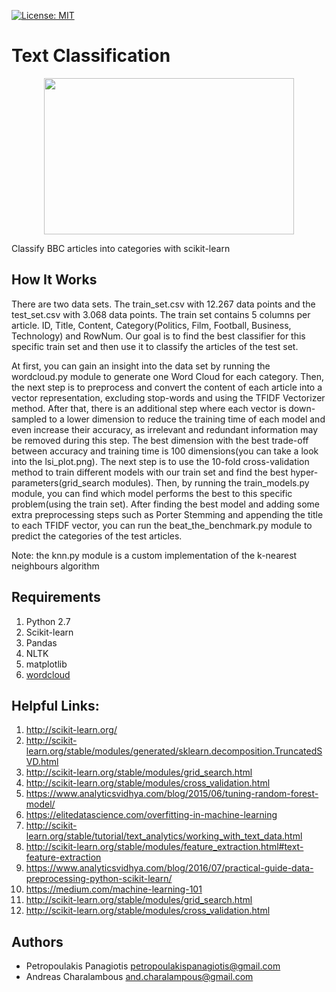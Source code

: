 [![License: MIT](https://img.shields.io/badge/License-MIT-yellow.svg)](https://opensource.org/licenses/MIT)
# Text Classification
<p align="center">
<img src="https://cdn-images-1.medium.com/max/640/1*ljCBykAJUnvaZcuPYwm4_A.png" width="400" height="250"> <br />
</p>

Classify BBC articles into categories with scikit-learn

## How It Works
There are two data sets. The train_set.csv with 12.267 data points and the test_set.csv with 3.068 data points. The train set contains 5 columns per article. ID, Title, Content, Category(Politics, Film, Football, Business, Technology) and RowNum. Our goal is to find the best classifier for this specific train set and then use it to classify the articles of the test set. 

At first, you can gain an insight into the data set by running the wordcloud.py module to generate one Word Cloud for each category. Then, the next step is to preprocess and convert the content of each article into a vector representation, excluding stop-words and using the TFIDF Vectorizer method. After that, there is an additional step where each vector is down-sampled to a lower dimension to reduce the training time of each model and even increase their accuracy, as irrelevant and redundant information may be removed during this step. The best dimension with the best trade-off between accuracy and training time is 100 dimensions(you can take a look into the lsi_plot.png). The next step is to use the 10-fold cross-validation method to train different models with our train set and find the best hyper-parameters(grid_search modules). Then, by running the train_models.py module, you can find which model performs the best to this specific problem(using the train set). After finding the best model and adding some extra preprocessing steps such as Porter Stemming and appending the title to each TFIDF vector, you can run the beat_the_benchmark.py module to predict the categories of the test articles.   

Note: the knn.py module is a custom implementation of the k-nearest neighbours algorithm

## Requirements
1. Python 2.7
2. Scikit-learn
3. Pandas
4. NLTK
5. matplotlib
6. [wordcloud](https://github.com/amueller/word_cloud)

## Helpful Links: 
1. http://scikit-learn.org/
2. http://scikit-learn.org/stable/modules/generated/sklearn.decomposition.TruncatedSVD.html
3. http://scikit-learn.org/stable/modules/grid_search.html
4. http://scikit-learn.org/stable/modules/cross_validation.html
5. https://www.analyticsvidhya.com/blog/2015/06/tuning-random-forest-model/
6. https://elitedatascience.com/overfitting-in-machine-learning
7. http://scikit-learn.org/stable/tutorial/text_analytics/working_with_text_data.html
8. http://scikit-learn.org/stable/modules/feature_extraction.html#text-feature-extraction
9. https://www.analyticsvidhya.com/blog/2016/07/practical-guide-data-preprocessing-python-scikit-learn/
10. https://medium.com/machine-learning-101
11. http://scikit-learn.org/stable/modules/grid_search.html
12. http://scikit-learn.org/stable/modules/cross_validation.html

## Authors
* Petropoulakis Panagiotis petropoulakispanagiotis@gmail.com
* Andreas Charalambous and.charalampous@gmail.com
